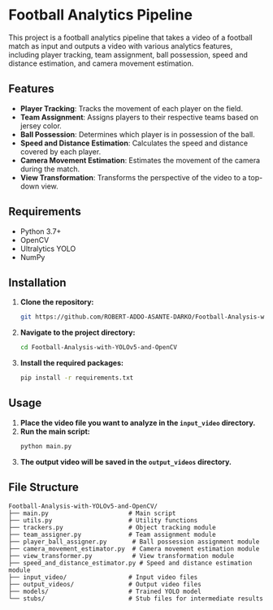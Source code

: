 # Football Analytics Pipeline

This project is a football analytics pipeline that takes a video of a football match as input and outputs a video with various analytics features, including player tracking, team assignment, ball possession, speed and distance estimation, and camera movement estimation.

## Features

- **Player Tracking**: Tracks the movement of each player on the field.
- **Team Assignment**: Assigns players to their respective teams based on jersey color.
- **Ball Possession**: Determines which player is in possession of the ball.
- **Speed and Distance Estimation**: Calculates the speed and distance covered by each player.
- **Camera Movement Estimation**: Estimates the movement of the camera during the match.
- **View Transformation**: Transforms the perspective of the video to a top-down view.

## Requirements

- Python 3.7+
- OpenCV
- Ultralytics YOLO
- NumPy

## Installation

1. **Clone the repository:**
    ```bash
    git https://github.com/ROBERT-ADDO-ASANTE-DARKO/Football-Analysis-with-YOLOv8-and-OpenCV.git
    ```
2. **Navigate to the project directory:**
    ```bash
    cd Football-Analysis-with-YOLOv5-and-OpenCV
    ```
3. **Install the required packages:**
    ```bash
    pip install -r requirements.txt
    ```

## Usage

1. **Place the video file you want to analyze in the `input_video` directory.**
2. **Run the main script:**
    ```bash
    python main.py
    ```
3. **The output video will be saved in the `output_videos` directory.**

## File Structure

```plaintext
Football-Analysis-with-YOLOv5-and-OpenCV/
├── main.py                      # Main script
├── utils.py                     # Utility functions
├── trackers.py                  # Object tracking module
├── team_assigner.py             # Team assignment module
├── player_ball_assigner.py       # Ball possession assignment module
├── camera_movement_estimator.py  # Camera movement estimation module
├── view_transformer.py           # View transformation module
├── speed_and_distance_estimator.py # Speed and distance estimation module
├── input_video/                 # Input video files
├── output_videos/               # Output video files
├── models/                      # Trained YOLO model
└── stubs/                       # Stub files for intermediate results
